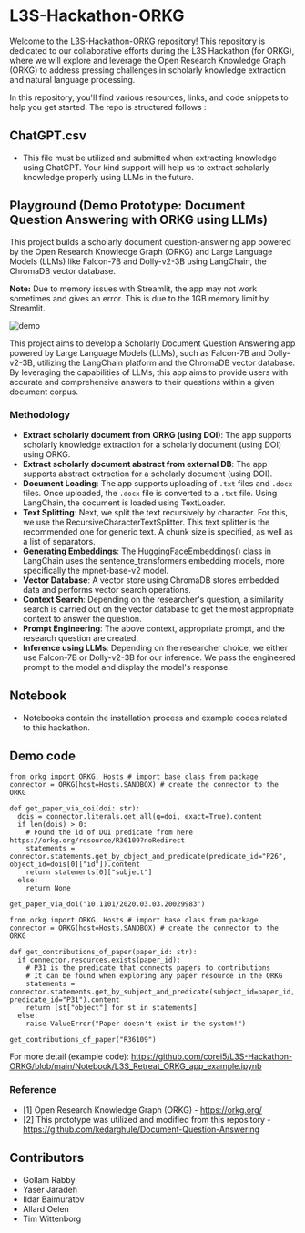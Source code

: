 # L3S-Hackathon-ORKG

Welcome to the L3S-Hackathon-ORKG repository! This repository is dedicated to our collaborative efforts during the L3S Hackathon (for ORKG), where we will explore and leverage the Open Research Knowledge Graph (ORKG) to address pressing challenges in scholarly knowledge extraction and natural language processing.

In this repository, you'll find various resources, links, and code snippets to help you get started. The repo is structured follows : 

## ChatGPT.csv

 - This file must be utilized and submitted when extracting knowledge using ChatGPT. Your kind support will help us to extract scholarly knowledge properly using LLMs in the future.

## Playground (Demo Prototype: Document Question Answering with ORKG using LLMs)

This project builds a scholarly document question-answering app powered by the Open Research Knowledge Graph (ORKG) and Large Language Models (LLMs) like Falcon-7B and Dolly-v2-3B using LangChain, the ChromaDB vector database.

**Note:** Due to memory issues with Streamlit, the app may not work sometimes and gives an error. This is due to the 1GB memory limit by Streamlit.

![demo](https://github.com/corei5/L3S-Hackathon-ORKG/assets/11629650/c10348ba-4d41-4dbc-91f5-5c9c4e5fec28)

This project aims to develop a Scholarly Document Question Answering app powered by Large Language Models (LLMs), such as Falcon-7B and Dolly-v2-3B, utilizing the LangChain platform and the ChromaDB vector database. By leveraging the capabilities of LLMs, this app aims to provide users with accurate and comprehensive answers to their questions within a given document corpus.

### Methodology

- **Extract scholarly document from ORKG (using DOI)**: The app supports scholarly knowledge extraction for a scholarly document (using DOI) using ORKG.
- **Extract scholarly document abstract from external DB**: The app supports abstract extraction for a scholarly document (using DOI).
- **Document Loading**: The app supports uploading of `.txt` files and `.docx` files. Once uploaded, the `.docx` file is converted to a `.txt` file. Using LangChain, the document is loaded using TextLoader.
- **Text Splitting**: Next, we split the text recursively by character. For this, we use the RecursiveCharacterTextSplitter. This text splitter is the recommended one for generic text. A chunk size is specified, as well as a list of separators.
- **Generating Embeddings**: The HuggingFaceEmbeddings() class in LangChain uses the sentence_transformers embedding models, more specifically the mpnet-base-v2 model.
- **Vector Database**: A vector store using ChromaDB stores embedded data and performs vector search operations.
- **Context Search**: Depending on the researcher's question, a similarity search is carried out on the vector database to get the most appropriate context to answer the question.
- **Prompt Engineering**: The above context, appropriate prompt, and the research question are created.
- **Inference using LLMs**: Depending on the researcher choice, we either use Falcon-7B or Dolly-v2-3B for our inference. We pass the engineered prompt to the model and display the model's response.

## Notebook

- Notebooks contain the installation process and example codes related to this hackathon.

## Demo code

```
from orkg import ORKG, Hosts # import base class from package
connector = ORKG(host=Hosts.SANDBOX) # create the connector to the ORKG

def get_paper_via_doi(doi: str):
  dois = connector.literals.get_all(q=doi, exact=True).content
  if len(dois) > 0:
    # Found the id of DOI predicate from here https://orkg.org/resource/R36109?noRedirect
    statements = connector.statements.get_by_object_and_predicate(predicate_id="P26", object_id=dois[0]["id"]).content
    return statements[0]["subject"]
  else:
    return None

get_paper_via_doi("10.1101/2020.03.03.20029983")
```

```
from orkg import ORKG, Hosts # import base class from package
connector = ORKG(host=Hosts.SANDBOX) # create the connector to the ORKG

def get_contributions_of_paper(paper_id: str):
  if connector.resources.exists(paper_id):
    # P31 is the predicate that connects papers to contributions
    # It can be found when exploring any paper resource in the ORKG
    statements = connector.statements.get_by_subject_and_predicate(subject_id=paper_id, predicate_id="P31").content
    return [st["object"] for st in statements]
  else:
    raise ValueError("Paper doesn't exist in the system!")

get_contributions_of_paper("R36109")

```

For more detail (example code): https://github.com/corei5/L3S-Hackathon-ORKG/blob/main/Notebook/L3S_Retreat_ORKG_app_example.ipynb 


### Reference

- [1] Open Research Knowledge Graph (ORKG) - https://orkg.org/ 
- [2] This prototype was utilized and modified from this repository  - https://github.com/kedarghule/Document-Question-Answering 

## Contributors
 - Gollam Rabby
 - Yaser Jaradeh
 - Ildar Baimuratov
 - Allard Oelen
 - Tim Wittenborg
